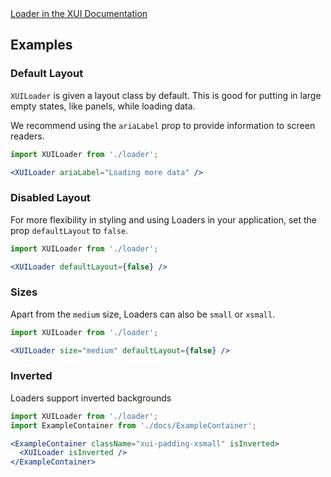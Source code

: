 <div class="xui-margin-vertical">
	<a href="../section-building-blocks-identifiers-loader.html" isDocLink>Loader in the XUI Documentation</a>
</div>

## Examples

### Default Layout

`XUILoader` is given a layout class by default. This is good for putting in large empty states, like panels, while loading data.

We recommend using the `ariaLabel` prop to provide information to screen readers.

```jsx harmony
import XUILoader from './loader';

<XUILoader ariaLabel="Loading more data" />
```
### Disabled Layout

For more flexibility in styling and using Loaders in your application, set the prop `defaultLayout` to `false`.

```jsx harmony
import XUILoader from './loader';

<XUILoader defaultLayout={false} />
```

### Sizes

Apart from the `medium` size, Loaders can also be `small` or `xsmall`.

```jsx harmony
import XUILoader from './loader';

<XUILoader size="medium" defaultLayout={false} />
```

### Inverted

Loaders support inverted backgrounds

```jsx harmony
import XUILoader from './loader';
import ExampleContainer from './docs/ExampleContainer';

<ExampleContainer className="xui-padding-xsmall" isInverted>
  <XUILoader isInverted />
</ExampleContainer>
```

